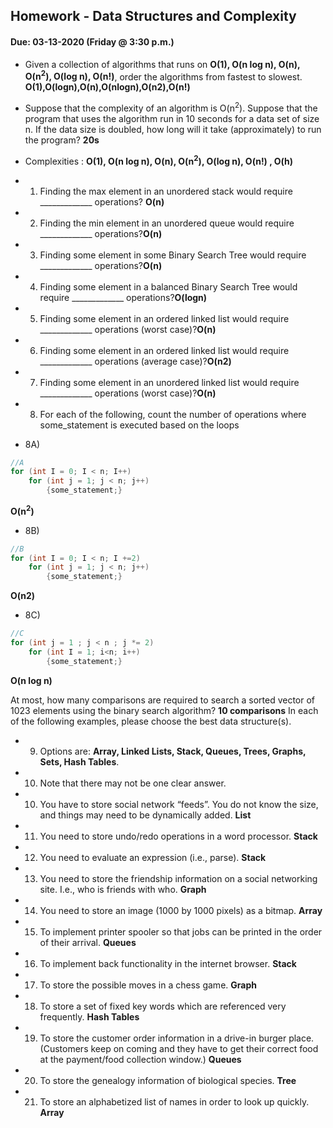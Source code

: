 ## Homework - Data Structures and Complexity
#### Due: 03-13-2020 (Friday @ 3:30 p.m.)

- Given a collection of algorithms that runs on **O(1), O(n log n), O(n), O(n<sup>2</sup>), O(log n), O(n!)**, order the algorithms from fastest to slowest.
**O(1),O(logn),O(n),O(nlogn),O(n2),O(n!)**
- Suppose that the complexity of an algorithm is O(n<sup>2</sup>). Suppose that the program that uses the algorithm run in 10 seconds for a data set of size n. If the data size is doubled, how long will it take (approximately) to run the program? 
**20s**

- Complexities : **O(1), O(n log n), O(n), O(n<sup>2</sup>), O(log n), O(n!) , O(h)**
- 1) Finding the max element in an unordered stack would require _____________ operations? **O(n)**
- 2) Finding the min element in an unordered queue would require _____________ operations?**O(n)**
- 3) Finding some element in some Binary Search Tree would require _____________ operations?**O(n)**
- 4) Finding some element in a balanced Binary Search Tree would require _____________ operations?**O(logn)**
- 5) Finding some element in an ordered linked list would require _____________ operations (worst case)?**O(n)**
- 6) Finding some element in an ordered linked list would require _____________ operations (average case)?**O(n2)**
- 7) Finding some element in an unordered linked list would require _____________ operations (worst case)?**O(n)**


- 8) For each of the following, count the number of operations where some_statement is executed based on the loops

- 8A)
```cpp
//A
for (int I = 0; I < n; I++)
    for (int j = 1; j < n; j++)
        {some_statement;}
```
**O(n<sup>2</sup>)**
- 8B)
```cpp
//B
for (int I = 0; I < n; I +=2)
    for (int j = 1; j < n; j++)
        {some_statement;}
```
**O(n2)**

- 8C)
```cpp
//C
for (int j = 1 ; j < n ; j *= 2)
    for (int I = 1; i<n; i++)
        {some_statement;} 
```
**O(n log n)**

At most, how many comparisons are required to search a sorted vector of 1023 elements using the binary
search algorithm?
**10 comparisons**
In each of the following examples, please choose the best data structure(s).
- 9) Options are: **Array, Linked Lists, Stack, Queues, Trees, Graphs, Sets, Hash Tables**. 
- 10) Note that there may not be one clear answer.

- 10) You have to store social network “feeds”. You do not know the size, and things may need to be dynamically added. **List**
- 11) You need to store undo/redo operations in a word processor. **Stack**
- 12) You need to evaluate an expression (i.e., parse). **Stack**
- 13) You need to store the friendship information on a social networking site. I.e., who is friends with who. **Graph**
- 14) You need to store an image (1000 by 1000 pixels) as a bitmap. **Array**
- 15) To implement printer spooler so that jobs can be printed in the order of their arrival. **Queues**
- 16) To implement back functionality in the internet browser. **Stack**
- 17) To store the possible moves in a chess game. **Graph**
- 18) To store a set of fixed key words which are referenced very frequently.  **Hash Tables**
- 19) To store the customer order information in a drive-in burger place. (Customers keep on coming and they have to get their correct food at the payment/food collection window.) **Queues**
- 20) To store the genealogy information of biological species. **Tree**
- 21) To store an alphabetized list of names in order to look up quickly.
 **Array**

